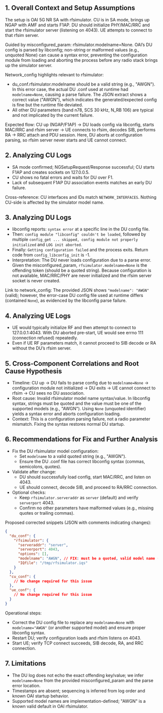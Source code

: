 ## 1. Overall Context and Setup Assumptions
The setup is OAI 5G NR SA with rfsimulator. CU is in SA mode, brings up NGAP with AMF and starts F1AP. DU should initialize PHY/MAC/RRC and start the rfsimulator server (listening on 4043). UE attempts to connect to that rfsim server.

Guided by misconfigured_param: rfsimulator.modelname=None. OAI’s DU config is parsed by libconfig; non-string or malformed values (e.g., unquoted None) can cause a syntax error, preventing the configuration module from loading and aborting the process before any radio stack brings up the simulator server.

Network_config highlights relevant to rfsimulator:
- du_conf.rfsimulator.modelname should be a valid string (e.g., "AWGN"). In this error case, the actual DU .conf used at runtime had `modelname=None`, causing a parse failure. The JSON extract shows a correct value ("AWGN"), which indicates the generated/expected config is fine but the runtime file deviated.
- All other DU parameters (band n78, SCS 30 kHz, N_RB 106) are typical and not implicated by the current failure.

Expected flow: CU up (NGAP/F1AP) → DU loads config via libconfig, starts MAC/RRC and rfsim server → UE connects to rfsim, decodes SIB, performs RA → RRC attach and PDU session. Here, DU aborts at configuration parsing, so rfsim server never starts and UE cannot connect.

## 2. Analyzing CU Logs
- SA mode confirmed; NGSetupRequest/Response successful; CU starts F1AP and creates sockets on 127.0.0.5.
- CU shows no fatal errors and waits for DU over F1.
- Lack of subsequent F1AP DU association events matches an early DU failure.

Cross-reference: CU interfaces and IDs match `NETWORK_INTERFACES`. Nothing CU-side is affected by the simulator model name.

## 3. Analyzing DU Logs
- libconfig reports: `syntax error` at a specific line in the DU config file.
- Then: `config module "libconfig" couldn't be loaded`, followed by multiple `config_get ... skipped, config module not properly initialized` and `LOG init aborted`.
- Finally: `Getting configuration failed` and the process exits. Return code from `config_libconfig_init` is -1.
- Interpretation: The DU never loads configuration due to a parse error. Given the misconfigured_param, `rfsimulator.modelname=None` is the offending token (should be a quoted string). Because configuration is not available, MAC/RRC/PHY are never initialized and the rfsim server socket is never created.

Link to network_config: The provided JSON shows `"modelname": "AWGN"` (valid); however, the error-case DU config file used at runtime differs (contained `None`), as evidenced by the libconfig parse failure.

## 4. Analyzing UE Logs
- UE would typically initialize RF and then attempt to connect to 127.0.0.1:4043. With DU aborted pre-start, UE would see errno 111 (connection refused) repeatedly.
- Even if UE RF parameters match, it cannot proceed to SIB decode or RA without the DU’s rfsim server.

## 5. Cross-Component Correlations and Root Cause Hypothesis
- Timeline: CU up → DU fails to parse config due to `modelname=None` → configuration module not initialized → DU exits → UE cannot connect to rfsim → CU sees no DU association.
- Root cause: Invalid rfsimulator model name syntax/value. In libconfig syntax, strings must be quoted and the value must be one of the supported models (e.g., "AWGN"). Using `None` (unquoted identifier) yields a syntax error and aborts configuration loading.
- Context: This is a configuration parsing failure, not a radio parameter mismatch. Fixing the syntax restores normal DU startup.

## 6. Recommendations for Fix and Further Analysis
- Fix the DU rfsimulator model configuration:
  - Set `modelname` to a valid quoted string (e.g., "AWGN").
  - Ensure the DU .conf file has correct libconfig syntax (commas, semicolons, quotes).
- Validate after change:
  - DU should successfully load config, start MAC/RRC, and listen on 4043.
  - UE should connect, decode SIB, and proceed to RA/RRC connection.
- Optional checks:
  - Keep `rfsimulator.serveraddr` as `server` (default) and verify `serverport` 4043.
  - Confirm no other parameters have malformed values (e.g., missing quotes or trailing commas).

Proposed corrected snippets (JSON with comments indicating changes):

```json
{
  "du_conf": {
    "rfsimulator": {
      "serveraddr": "server",
      "serverport": 4043,
      "options": [],
      "modelname": "AWGN", // FIX: must be a quoted, valid model name (was None)
      "IQfile": "/tmp/rfsimulator.iqs"
    }
  },
  "cu_conf": {
    // No change required for this issue
  },
  "ue_conf": {
    // No change required for this issue
  }
}
```

Operational steps:
- Correct the DU config file to replace any `modelname=None` with `modelname="AWGN"` (or another supported model) and ensure proper libconfig syntax.
- Restart DU; verify configuration loads and rfsim listens on 4043.
- Start UE; verify TCP connect succeeds, SIB decode, RA, and RRC connection.

## 7. Limitations
- The DU log does not echo the exact offending key/value; we infer `modelname=None` from the provided misconfigured_param and the parse error location.
- Timestamps are absent; sequencing is inferred from log order and known OAI startup behavior.
- Supported model names are implementation-defined; "AWGN" is a known valid default in OAI rfsimulator.